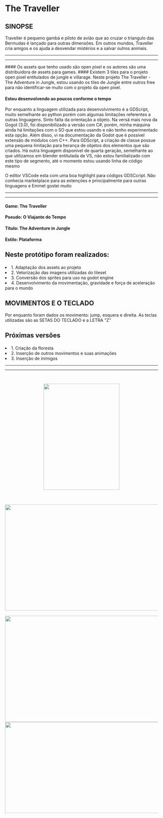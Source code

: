 # The Traveller

## SINOPSE
Traveller é pequeno gambá e piloto de avião que ao cruzar o triangulo das Bermudas é lançado para outras dimensões. Em outros mundos, Traveller cria amigos e os ajuda a desvendar mistérios e a salvar outros animais.

<hr>
<hr>
#### Os assets que tenho usado são open pixel e os autores são uma distribuidora de assets para games.
#### Existem 3 tiles para o projeto open pixel entitulados de jungle e villarage. Neste projeto The Traveller - The Adventure in Jungle, estou usando os tiles de Jungle entre outros free para não identificar-se muito com o projeto da open pixel.

#### Estou desenvolvendo ao poucos conforme o tempo
<p>Por enquanto a linguagem utilizada para desenvolvimento é a GDScript, muito semelhante ao python porém com algumas limitações referentes a outras linguagens. Sinto falta da orientação a objeto. Na versã mais nova da Gogot (3.0), foi disponibilizado a versão com C#, porém, minha máquina ainda há limitações com o SO que estou usando e não tenho experimentado esta opção. Além disso, vi na documentação da Godot que é possível extensão de módulos com C++. Para GDScript, a criação de classe possue uma pequena limitação para herança de objetos dos elementos que são criados. Há outra linguagem disponível de quarta geração, semelhante ao que utilizamos em blender entitulada de VS, não estou familializado com este tipo de segmento, até o momento estou usando linha de código mesmo</p>
<p>O editor VSCode esta com uma boa highlight para códigos GDSCcript. Não conhecia marketplace para as extenções e principalmente para outras linguagens e Emmet gostei muito</p>
<hr>
<hr>

#### Game: The Traveller
#### Pseudo: O Viajante do Tempo
#### Título: The Adventure in Jungle
#### Estilo: Plataforma

## <p>Neste protótipo foram realizados:</p>
<o>
  <li>1. Adaptação dos assets ao projeto</li>
  <li>2. Vetorização das imagens utilizadas do tileset</li>
  <li>3. Conversão dos sprites para uso na godot engine</li>
  <li>4. Desenvolvimento da movimentação, gravidade e força de aceleração para o mundo</li>  
</ol>

## MOVIMENTOS E O TECLADO
<p>Por enquanto foram dados os movimento: jump, esquera e direita. As teclas utilizadas são as SETAS DO TECLADO e a LETRA "Z"</p>

## <p>Próximas versões</p>
<o>
  <li>1. Criação da floresta</li>
  <li>2. Inserção de outros movimentos e suas animações</li>
  <li>3. Inserção de inimigos</li>
</o>

<hr>
<hr>

<br>
<p style="text-align:center;"><img src="https://s18.postimg.org/ydp6mtxhl/Sem-_T_tulo-1.png" width="250" height="350" align="middle"></p>
<br><br>
<img src="https://s18.postimg.org/uvi8nnxt5/jungl.png" width="700" height="350"  align="center">
<br><br>
<img src="https://s18.postimg.org/6b17fvazt/image.png" width="600" height="350"  align="center">
<img src="https://s18.postimg.org/5y9t9mnk9/image.png" width="900" height="300"  align="center">
